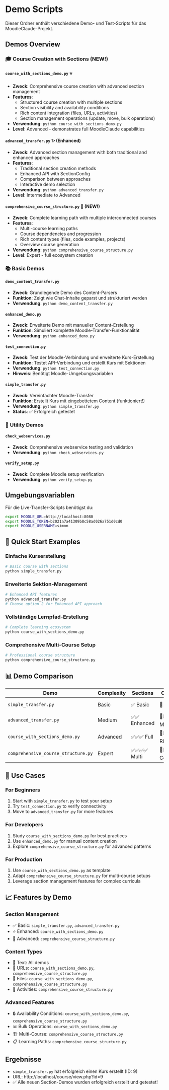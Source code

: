 # Demo Scripts

Dieser Ordner enthält verschiedene Demo- und Test-Scripts für das MoodleClaude-Projekt.

## Demos Overview

### 🎓 **Course Creation with Sections** (NEW!)

#### `course_with_sections_demo.py` ⭐
- **Zweck**: Comprehensive course creation with advanced section management
- **Features**:
  - Structured course creation with multiple sections
  - Section visibility and availability conditions
  - Rich content integration (files, URLs, activities)
  - Section management operations (update, move, bulk operations)
- **Verwendung**: `python course_with_sections_demo.py`
- **Level**: Advanced - demonstrates full MoodleClaude capabilities

#### `advanced_transfer.py` ✨ (Enhanced)
- **Zweck**: Advanced section management with both traditional and enhanced approaches
- **Features**:
  - Traditional section creation methods
  - Enhanced API with SectionConfig
  - Comparison between approaches
  - Interactive demo selection
- **Verwendung**: `python advanced_transfer.py`
- **Level**: Intermediate to Advanced

#### `comprehensive_course_structure.py` 🌟 (NEW!)
- **Zweck**: Complete learning path with multiple interconnected courses
- **Features**:
  - Multi-course learning paths
  - Course dependencies and progression
  - Rich content types (files, code examples, projects)
  - Overview course generation
- **Verwendung**: `python comprehensive_course_structure.py`
- **Level**: Expert - full ecosystem creation

### 📚 **Basic Demos**

#### `demo_content_transfer.py`
- **Zweck**: Grundlegende Demo des Content-Parsers
- **Funktion**: Zeigt wie Chat-Inhalte geparst und strukturiert werden
- **Verwendung**: `python demo_content_transfer.py`

#### `enhanced_demo.py`
- **Zweck**: Erweiterte Demo mit manueller Content-Erstellung
- **Funktion**: Simuliert komplette Moodle-Transfer-Funktionalität
- **Verwendung**: `python enhanced_demo.py`

#### `test_connection.py`
- **Zweck**: Test der Moodle-Verbindung und erweiterte Kurs-Erstellung
- **Funktion**: Testet API-Verbindung und erstellt Kurs mit Sektionen
- **Verwendung**: `python test_connection.py`
- **Hinweis**: Benötigt Moodle-Umgebungsvariablen

#### `simple_transfer.py`
- **Zweck**: Vereinfachter Moodle-Transfer
- **Funktion**: Erstellt Kurs mit eingebettetem Content (funktioniert!)
- **Verwendung**: `python simple_transfer.py`
- **Status**: ✅ Erfolgreich getestet

### 🔧 **Utility Demos**

#### `check_webservices.py`
- **Zweck**: Comprehensive webservice testing and validation
- **Verwendung**: `python check_webservices.py`

#### `verify_setup.py`
- **Zweck**: Complete Moodle setup verification
- **Verwendung**: `python verify_setup.py`

## Umgebungsvariablen

Für die Live-Transfer-Scripts benötigst du:

```bash
export MOODLE_URL=http://localhost:8080
export MOODLE_TOKEN=b2021a7a41309b8c58ad026a751d0cd0
export MOODLE_USERNAME=simon
```

## 🚀 Quick Start Examples

### Einfache Kurserstellung
```bash
# Basic course with sections
python simple_transfer.py
```

### Erweiterte Sektion-Management
```bash
# Enhanced API features  
python advanced_transfer.py
# Choose option 2 for Enhanced API approach
```

### Vollständige Lernpfad-Erstellung
```bash
# Complete learning ecosystem
python course_with_sections_demo.py
```

### Comprehensive Multi-Course Setup
```bash
# Professional course structure
python comprehensive_course_structure.py
```

## 📊 Demo Comparison

| Demo | Complexity | Sections | Content | Best For |
|------|------------|----------|---------|----------|
| `simple_transfer.py` | Basic | ✅ Basic | 📄 Simple | Testing setup |
| `advanced_transfer.py` | Medium | ✅✅ Enhanced | 📄📊 Mixed | Learning API |
| `course_with_sections_demo.py` | Advanced | ✅✅✅ Full | 📄📊🎯 Rich | Production |
| `comprehensive_course_structure.py` | Expert | ✅✅✅✅ Multi | 📄📊🎯🚀 Complete | Enterprise |

## 🎯 Use Cases

### **For Beginners**
1. Start with `simple_transfer.py` to test your setup
2. Try `test_connection.py` to verify connectivity
3. Move to `advanced_transfer.py` for more features

### **For Developers**
1. Study `course_with_sections_demo.py` for best practices
2. Use `enhanced_demo.py` for manual content creation
3. Explore `comprehensive_course_structure.py` for advanced patterns

### **For Production**
1. Use `course_with_sections_demo.py` as template
2. Adapt `comprehensive_course_structure.py` for multi-course setups
3. Leverage section management features for complex curricula

## 📈 Features by Demo

### Section Management
- ✅ Basic: `simple_transfer.py`, `advanced_transfer.py`
- ⭐ Enhanced: `course_with_sections_demo.py`
- 🌟 Advanced: `comprehensive_course_structure.py`

### Content Types
- 📄 Text: All demos
- 🔗 URLs: `course_with_sections_demo.py`, `comprehensive_course_structure.py`
- 📁 Files: `course_with_sections_demo.py`, `comprehensive_course_structure.py`
- 🎯 Activities: `comprehensive_course_structure.py`

### Advanced Features
- 🔒 Availability Conditions: `course_with_sections_demo.py`, `comprehensive_course_structure.py`
- 📊 Bulk Operations: `course_with_sections_demo.py`
- 🏗️ Multi-Course: `comprehensive_course_structure.py`
- 📋 Learning Paths: `comprehensive_course_structure.py`

## Ergebnisse

- `simple_transfer.py` hat erfolgreich einen Kurs erstellt (ID: 9)
- URL: http://localhost/course/view.php?id=9
- ✅ Alle neuen Section-Demos wurden erfolgreich erstellt und getestet!
